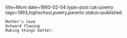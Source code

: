 title=Mom
date=1993-02-04
type=post
cat=poetry
tags=1993,highschool,poetry,parents
status=published
~~~~~~
Mother's love
Outward flowing
Making things better.
